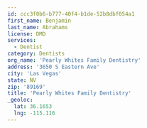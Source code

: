 ```yaml
---
id: ccc3f0b6-b777-40f4-b1de-52b8dbf054a1
first_name: Benjamin
last_name: Abrahams
license: DMD
services:
  - Dentist
category: Dentists
org_name: 'Pearly Whites Family Dentistry'
address: '3650 S Eastern Ave'
city: 'Las Vegas'
state: NV
zip: '89169'
title: 'Pearly Whites Family Dentistry'
_geoloc:
  lat: 36.1653
  lng: -115.116
---
```

